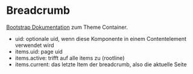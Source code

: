 # Breadcrumb

[Bootstrap Dokumentation](https://getbootstrap.com/docs/5.1/components/breadcrumb/) zum Theme Container.

- uid: optionale uid, wenn diese Komponente in einem Contentelement verwendet wird
- items.uid: page uid
- items.active: trifft auf alle items zu (rootline)
- items.current: das letzte Item der breadcrumb, also die aktuelle Seite
